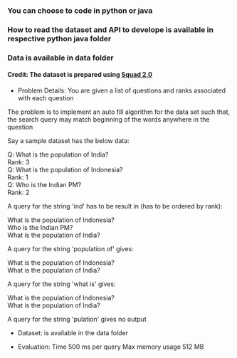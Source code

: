 ### You can choose to code in python or java
### How to read the dataset and API to develope is available in respective python java folder
### Data is available in data folder

#### Credit: The dataset is prepared using [Squad 2.0](https://rajpurkar.github.io/SQuAD-explorer/)

- Problem Details: You are given a list of questions and ranks associated with each question

The problem is to implement an auto fill algorithm for the data set such that, the search query may match beginning of the words anywhere in the question

Say a sample dataset has the below data:

Q: What is the population of India?<br>
Rank: 3<br>
Q: What is the population of Indonesia?<br>
Rank: 1<br>
Q: Who is the Indian PM?<br>
Rank: 2<br>

A query for the string 'ind' has to be result in (has to be ordered by rank):

What is the population of Indonesia?<br>
Who is the Indian PM?<br>
What is the population of India?<br>

A query for the string 'population of' gives:

What is the population of Indonesia?<br>
What is the population of India?<br>

A query for the string 'what is' gives:

What is the population of Indonesia?<br>
What is the population of India?<br>

A query for the string 'pulation' gives no output
  
- Dataset: is available in the data folder

- Evaluation: Time 500 ms per query
              Max memory usage 512 MB
  
  
